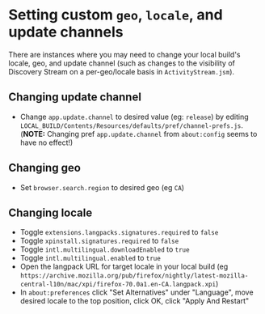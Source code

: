 # Setting custom `geo`, `locale`, and update channels

There are instances where you may need to change your local build's locale, geo, and update channel (such as changes to the visibility of Discovery Stream on a per-geo/locale basis in `ActivityStream.jsm`).

## Changing update channel

- Change `app.update.channel` to desired value (eg: `release`) by editing `LOCAL_BUILD/Contents/Resources/defaults/pref/channel-prefs.js`. (**NOTE:** Changing pref `app.update.channel` from `about:config` seems to have no effect!)

## Changing geo

- Set `browser.search.region` to desired geo (eg `CA`)

## Changing locale

- Toggle `extensions.langpacks.signatures.required` to `false`
- Toggle `xpinstall.signatures.required` to `false`
- Toggle `intl.multilingual.downloadEnabled` to `true`
- Toggle `intl.multilingual.enabled` to `true`
- Open the langpack URL for target locale in your local build (eg `https://archive.mozilla.org/pub/firefox/nightly/latest-mozilla-central-l10n/mac/xpi/firefox-70.0a1.en-CA.langpack.xpi`)
- In `about:preferences` click "Set Alternatives" under "Language", move desired locale to the top position, click OK, click "Apply And Restart"
